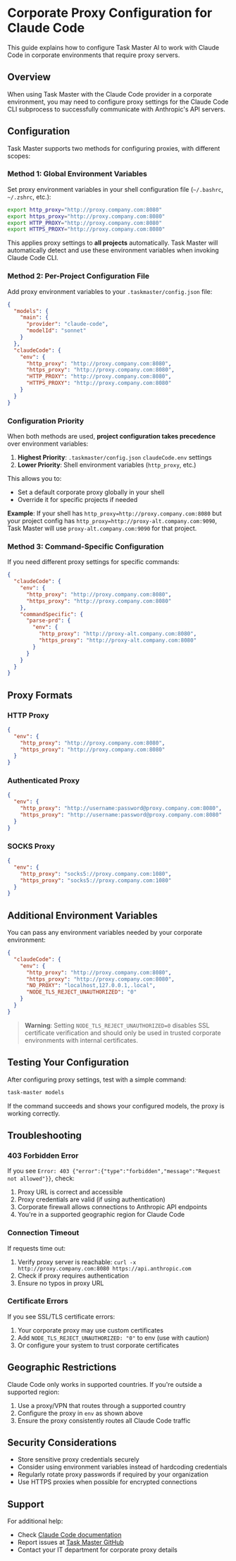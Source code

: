 # Corporate Proxy Configuration for Claude Code

This guide explains how to configure Task Master AI to work with Claude Code in corporate environments that require proxy servers.

## Overview

When using Task Master with the Claude Code provider in a corporate environment, you may need to configure proxy settings for the Claude Code CLI subprocess to successfully communicate with Anthropic's API servers.

## Configuration

Task Master supports two methods for configuring proxies, with different scopes:

### Method 1: Global Environment Variables

Set proxy environment variables in your shell configuration file (`~/.bashrc`, `~/.zshrc`, etc.):

```bash
export http_proxy="http://proxy.company.com:8080"
export https_proxy="http://proxy.company.com:8080"
export HTTP_PROXY="http://proxy.company.com:8080"
export HTTPS_PROXY="http://proxy.company.com:8080"
```

This applies proxy settings to **all projects** automatically. Task Master will automatically detect and use these environment variables when invoking Claude Code CLI.

### Method 2: Per-Project Configuration File

Add proxy environment variables to your `.taskmaster/config.json` file:

```json
{
  "models": {
    "main": {
      "provider": "claude-code",
      "modelId": "sonnet"
    }
  },
  "claudeCode": {
    "env": {
      "http_proxy": "http://proxy.company.com:8080",
      "https_proxy": "http://proxy.company.com:8080",
      "HTTP_PROXY": "http://proxy.company.com:8080",
      "HTTPS_PROXY": "http://proxy.company.com:8080"
    }
  }
}
```

### Configuration Priority

When both methods are used, **project configuration takes precedence** over environment variables:

1. **Highest Priority**: `.taskmaster/config.json` `claudeCode.env` settings
2. **Lower Priority**: Shell environment variables (`http_proxy`, etc.)

This allows you to:
- Set a default corporate proxy globally in your shell
- Override it for specific projects if needed

**Example**: If your shell has `http_proxy=http://proxy.company.com:8080` but your project config has `http_proxy=http://proxy-alt.company.com:9090`, Task Master will use `proxy-alt.company.com:9090` for that project.

### Method 3: Command-Specific Configuration

If you need different proxy settings for specific commands:

```json
{
  "claudeCode": {
    "env": {
      "http_proxy": "http://proxy.company.com:8080",
      "https_proxy": "http://proxy.company.com:8080"
    },
    "commandSpecific": {
      "parse-prd": {
        "env": {
          "http_proxy": "http://proxy-alt.company.com:8080",
          "https_proxy": "http://proxy-alt.company.com:8080"
        }
      }
    }
  }
}
```

## Proxy Formats

### HTTP Proxy

```json
{
  "env": {
    "http_proxy": "http://proxy.company.com:8080",
    "https_proxy": "http://proxy.company.com:8080"
  }
}
```

### Authenticated Proxy

```json
{
  "env": {
    "http_proxy": "http://username:password@proxy.company.com:8080",
    "https_proxy": "http://username:password@proxy.company.com:8080"
  }
}
```

### SOCKS Proxy

```json
{
  "env": {
    "http_proxy": "socks5://proxy.company.com:1080",
    "https_proxy": "socks5://proxy.company.com:1080"
  }
}
```

## Additional Environment Variables

You can pass any environment variables needed by your corporate environment:

```json
{
  "claudeCode": {
    "env": {
      "http_proxy": "http://proxy.company.com:8080",
      "https_proxy": "http://proxy.company.com:8080",
      "NO_PROXY": "localhost,127.0.0.1,.local",
      "NODE_TLS_REJECT_UNAUTHORIZED": "0"
    }
  }
}
```

> **Warning**: Setting `NODE_TLS_REJECT_UNAUTHORIZED=0` disables SSL certificate verification and should only be used in trusted corporate environments with internal certificates.

## Testing Your Configuration

After configuring proxy settings, test with a simple command:

```bash
task-master models
```

If the command succeeds and shows your configured models, the proxy is working correctly.

## Troubleshooting

### 403 Forbidden Error

If you see `Error: 403 {"error":{"type":"forbidden","message":"Request not allowed"}}`, check:

1. Proxy URL is correct and accessible
2. Proxy credentials are valid (if using authentication)
3. Corporate firewall allows connections to Anthropic API endpoints
4. You're in a supported geographic region for Claude Code

### Connection Timeout

If requests time out:

1. Verify proxy server is reachable: `curl -x http://proxy.company.com:8080 https://api.anthropic.com`
2. Check if proxy requires authentication
3. Ensure no typos in proxy URL

### Certificate Errors

If you see SSL/TLS certificate errors:

1. Your corporate proxy may use custom certificates
2. Add `NODE_TLS_REJECT_UNAUTHORIZED: "0"` to env (use with caution)
3. Or configure your system to trust corporate certificates

## Geographic Restrictions

Claude Code only works in supported countries. If you're outside a supported region:

1. Use a proxy/VPN that routes through a supported country
2. Configure the proxy in `env` as shown above
3. Ensure the proxy consistently routes all Claude Code traffic

## Security Considerations

- Store sensitive proxy credentials securely
- Consider using environment variables instead of hardcoding credentials
- Regularly rotate proxy passwords if required by your organization
- Use HTTPS proxies when possible for encrypted connections

## Support

For additional help:
- Check [Claude Code documentation](https://docs.anthropic.com/en/docs/claude-code/overview)
- Report issues at [Task Master GitHub](https://github.com/eyaltoledano/claude-task-master/issues)
- Contact your IT department for corporate proxy details
